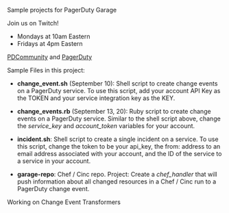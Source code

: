 Sample projects for PagerDuty Garage

Join us on Twitch!
* Mondays at 10am Eastern
* Fridays at 4pm Eastern

[PDCommunity](https://twitch.tv/pdcommunity) and [PagerDuty](https://twitch.tv/pagerduty)

Sample Files in this project:

* **change_event.sh** (September 10): Shell script to create change events on a PagerDuty service. To use this script, add your account API Key as the TOKEN and your service integration key as the KEY.

* **change_events.rb** (September 13, 20): Ruby script to create change events on a PagerDuty service. Similar to the shell script above, change the *service_key* and *account_token* variables for your account.

* **incident.sh**: Shell script to create a single incident on a service. To use this script, change the token to be your api_key, the from: address to an email address associated with your account, and the ID of the service to a service in your account.

* **garage-repo**: Chef / Cinc repo. Project: Create a *chef_handler* that will push information about all changed resources in a Chef / Cinc run to a PagerDuty change event.

Working on Change Event Transformers
